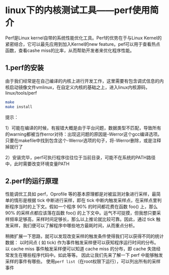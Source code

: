# linux下的内核测试工具——perf使用简介


Perf是Linux kernel自带的系统性能优化工具。Perf的优势在于与Linux Kernel的紧密结合，它可以最先应用到加入Kernel的new feature。pef可以用于查看热点函数，查看cashe miss的比率，从而帮助开发者来优化程序性能。

## 1.perf的安装

由于我们经常是在自己编译的内核上进行开发工作，这里需要有包含调式信息的内核启动镜像文件vmlinux，在自定义内核的基础之上，进入linux内核源码，linux/tools/perf

```sh
make
make install
```


提示：

1）可能在编译的时候，有报错大概是由于平台问题，数据类型不匹配，导致所有的warning都被当作error对待：出现这问题的原因是-Werror这个gcc编译选项。只要在makefile中找到包含这个-Werror选项的句子，将-Werror删除，或是注释掉就行了

2）安装完毕，perf可执行程序往往位于当前目录，可能不在系统的PATH路径中，此时需要改变环境变量PATH

## 2.perf的运行原理

性能调优工具如 perf，Oprofile 等的基本原理都是对被监测对象进行采样，最简单的情形是根据 tick 中断进行采样，即在 tick 中断内触发采样点，在采样点里判断程序当时的上下文。假如一个程序 90% 的时间都花费在函数 foo() 上，那么 90% 的采样点都应该落在函数 foo() 的上下文中。运气不可捉摸，但我想只要采样频率足够高，采样时间足够长，那么以上推论就比较可靠。因此，通过 tick 触发采样，我们便可以了解程序中哪些地方最耗时间，从而重点分析。 


稍微扩展一下思路，就可以发现改变采样的触发条件使得我们可以获得不同的统计数据：
以时间点 ( 如 tick) 作为事件触发采样便可以获知程序运行时间的分布。
以 cache miss 事件触发采样便可以知道 cache miss 的分布，即 cache 失效经常发生在哪些程序代码中。如此等等。
因此让我们先来了解一下 perf 中能够触发采样的事件有哪些。
使用`perf list`（在root权限下运行），可以列出所有的采样事件